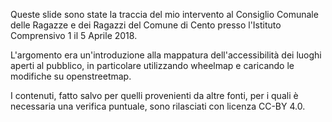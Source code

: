 Queste slide sono state la traccia del mio intervento al Consiglio Comunale delle Ragazze
e dei Ragazzi del Comune di Cento presso l'Istituto Comprensivo 1 il 5 Aprile 2018.

L'argomento era un'introduzione alla mappatura dell'accessibilità dei luoghi aperti al pubblico,
in particolare utilizzando wheelmap e caricando le modifiche su openstreetmap.

I contenuti, fatto salvo per quelli provenienti da altre fonti, per i quali è necessaria
una verifica puntuale, sono rilasciati con licenza CC-BY 4.0.
